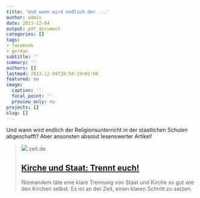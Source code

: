 ```yaml
---
title: 'Und wann wird endlich der ...'
author: admin
date: 2013-12-04
output: pdf_document
categories: []
tags:
- facebook
- german
subtitle: ''
summary: ''
authors: []
lastmod: 2013-12-04T20:54:19+01:00
featured: no
image:
  caption: ''
  focal_point: ''
  preview_only: no
projects: []
slug: []
---
```

Und wann wird endlich der Religionsunterricht in der staatlichen Schulen abgeschafft? Aber ansonsten absolut lesenswerter Artikel!
> [![](https://img.zeit.de/administratives/sharing/fallback-image/wide__1300x731)](http://www.zeit.de/gesellschaft/zeitgeschehen/2013-11/kirche-katholisch-evangelisch-staat-trennung/komplettansicht)
> zeit.de
> ## [Kirche und Staat: Trennt euch!](http://www.zeit.de/gesellschaft/zeitgeschehen/2013-11/kirche-katholisch-evangelisch-staat-trennung/komplettansicht)
>
>Niemandem täte eine klare Trennung von Staat und Kirche so gut wie den Kirchen selbst. Es ist an der Zeit, einen klaren Schnitt zu setzen.

